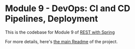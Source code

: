 # Module 9 - DevOps: CI and CD Pipelines, Deployment
This is the codebase for Module 9 of [REST with Spring](http://bit.ly/restwithspring)

For more details, here's [the main Readme](https://github.com/eugenp/REST-With-Spring/wiki) of the project. 
